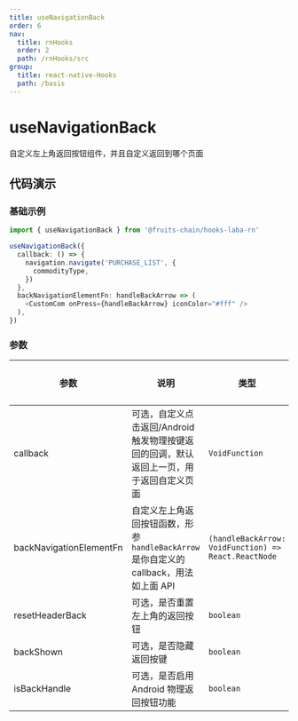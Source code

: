 ```yaml
---
title: useNavigationBack
order: 6
nav:
  title: rnHooks
  order: 2
  path: /rnHooks/src
group:
  title: react-native-Hooks
  path: /basis
---
```


# useNavigationBack

自定义左上角返回按钮组件，并且自定义返回到哪个页面

## 代码演示

### 基础示例

```typescript
import { useNavigationBack } from '@fruits-chain/hooks-laba-rn'

useNavigationBack({
  callback: () => {
    navigation.navigate('PURCHASE_LIST', {
      commodityType,
    })
  },
  backNavigationElementFn: handleBackArrow => (
    <CustomCom onPress={handleBackArrow} iconColor="#fff" />
  ),
})
```

### 参数

| 参数                    | 说明                                                                                    | 类型                                                 | 默认值 |
| ----------------------- | --------------------------------------------------------------------------------------- | ---------------------------------------------------- | ------ |
| callback                | 可选，自定义点击返回/Android 触发物理按键返回的回调，默认返回上一页，用于返回自定义页面 | `VoidFunction`                                       | -      |
| backNavigationElementFn | 自定义左上角返回按钮函数，形参`handleBackArrow`是你自定义的 callback，用法如上面 API    | `(handleBackArrow: VoidFunction) => React.ReactNode` | -      |
| resetHeaderBack         | 可选，是否重置左上角的返回按钮                                                          | `boolean`                                            | true   |
| backShown               | 可选，是否隐藏返回按键                                                                  | `boolean`                                            | true   |
| isBackHandle            | 可选，是否启用 Android 物理返回按钮功能                                                 | `boolean`                                            | true   |
